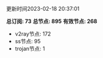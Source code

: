 更新时间2023-02-18 20:37:01

**总订阅: 73**
**总节点: 895**
**有效节点: 268**
- v2ray节点: 172
- ss节点: 95
- trojan节点: 1
